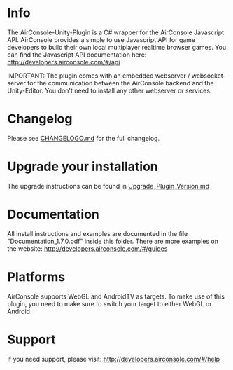 # Info

The AirConsole-Unity-Plugin is a C# wrapper for the AirConsole Javascript API.
AirConsole provides a simple to use Javascript API for game developers to build their own local multiplayer realtime browser games.
You can find the Javascript API documentation here: <http://developers.airconsole.com/#/api>

IMPORTANT: The plugin comes with an embedded webserver / websocket-server for the communication between the AirConsole backend and the Unity-Editor.
You don't need to install any other webserver or services.

# Changelog

Please see [CHANGELOGO.md](CHANGELOG.md) for the full changelog.

# Upgrade your installation 

The upgrade instructions can be found in [Upgrade_Plugin_Version.md](Assets/AirConsole/Upgrade_Plugin_Version.md)

# Documentation

All install instructions and examples are documented in the file "Documentation_1.7.0.pdf" inside this folder.
There are more examples on the website: <http://developers.airconsole.com/#/guides>

# Platforms

AirConsole supports WebGL and AndroidTV as targets. To make use of this plugin, you  need to make sure to switch your target to either WebGL or Android.

# Support

If you need support, please visit: <http://developers.airconsole.com/#/help>
